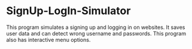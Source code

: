 # SignUp-LogIn-Simulator
This program simulates a signing up and logging in on websites. It saves user data and can detect wrong username and passwords. This program also has interactive menu options.
